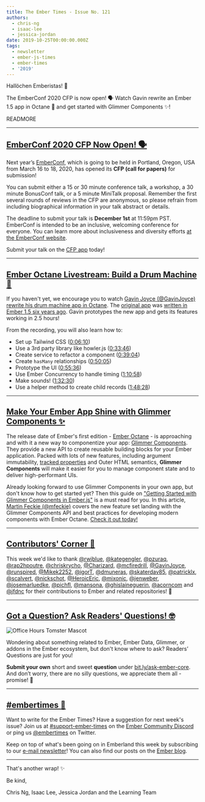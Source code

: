 ```yaml
---
title: The Ember Times - Issue No. 121
authors:
  - chris-ng
  - isaac-lee
  - jessica-jordan
date: 2019-10-25T00:00:00.000Z
tags:
  - newsletter
  - ember-js-times
  - ember-times
  - '2019'
---
```



Hallöchen Emberistas! 🐹

The EmberConf 2020 CFP is now open! 🗣️
Watch Gavin rewrite an Ember 1.5 app in Octane 🥁
and get started with Glimmer Components ✨!

READMORE

---


## [EmberConf 2020 CFP Now Open! 🗣️](https://cfp.emberconf.com/events/emberconf-2020/)

Next year’s [EmberConf](https://emberconf.com), which is going to be held in Portland, Oregon, USA from March 16 to 18, 2020, has opened its **CFP (call for papers)** for submission!

You can submit either a 15 or 30 minute conference talk, a workshop, a 30 minute BonusConf talk, or a 5 minute MiniTalk proposal. Remember the first several rounds of reviews in the CFP are anonymous, so please refrain from including biographical information in your talk abstract or details.

The deadline to submit your talk is **December 1st** at 11:59pm PST. EmberConf is intended to be an inclusive, welcoming conference for everyone. You can learn more about inclusiveness and diversity efforts [at the EmberConf website](https://emberconf.com/#/about/inclusiveness-at-emberconf).

Submit your talk on the [CFP app](https://cfp.emberconf.com/events/emberconf-2020/) today!

---

## [Ember Octane Livestream: Build a Drum Machine 🥁](https://www.youtube.com/watch?v=5znpEiwHpL4)

If you haven't yet, we encourage you to watch [Gavin Joyce (@GavinJoyce)](https://github.com/GavinJoyce) [rewrite his drum machine app in Octane](https://www.youtube.com/watch?v=5znpEiwHpL4). The [original app](http://emberbeats.gavinjoyce.com) was [written in Ember 1.5 six years ago](https://github.com/GavinJoyce/ember-beats/tree/ember-1.5). Gavin prototypes the new app and gets its features working in 2.5 hours!

From the recording, you will also learn how to:

- Set up Tailwind CSS ([0:06:10](https://youtu.be/5znpEiwHpL4?t=370))
- Use a 3rd party library like howler.js ([0:33:46](https://youtu.be/5znpEiwHpL4?t=2026))
- Create service to refactor a component ([0:39:04](https://youtu.be/5znpEiwHpL4?t=2344))
- Create `hasMany` relationships ([0:50:05](https://youtu.be/5znpEiwHpL4?t=3005))
- Prototype the UI ([0:55:36](https://youtu.be/5znpEiwHpL4?t=3336))
- Use Ember Concurrency to handle timing ([1:10:58](https://youtu.be/5znpEiwHpL4?t=4258))
- Make sounds! ([1:32:30](https://youtu.be/5znpEiwHpL4?t=5550))
- Use a helper method to create child records ([1:48:28](https://youtu.be/5znpEiwHpL4?t=6508))

---

## [Make Your Ember App Shine with Glimmer Components ✨](https://mfeckie.dev/glimmer-components-in-ember/)

The release date of Ember's first edition - [Ember Octane](https://blog.emberjs.com/2019/08/15/octane-release-plan.html) - is approaching and with it a new way to componentize your app: [Glimmer Components](https://emberjs.github.io/rfcs/0416-glimmer-components.html). They provide a new API to create reusable building blocks for your Ember application. Packed with lots of new features, including argument immutability, [tracked properties](https://emberjs.github.io/rfcs/0410-tracked-properties.html) and Outer HTML semantics, **Glimmer Components** will make it easier for you to manage component state and to deliver high-performant UIs.

Already looking forward to use Glimmer Components in your own app, but don't know how to get started yet? Then this guide on ["Getting Started with Glimmer Components in Ember.js"](https://mfeckie.dev/glimmer-components-in-ember/) is a must read for you. In this article, [Martin Feckie (@mfeckie)](https://github.com/mfeckie) covers the new feature set landing with the Glimmer Components API and best practices for developing modern components with Ember Octane. [Check it out today!](https://mfeckie.dev/glimmer-components-in-ember/)

---

## [Contributors' Corner 👏](https://guides.emberjs.com/release/contributing/repositories/)

<p>This week we'd like to thank <a href="https://github.com/rwjblue" target="gh-user">@rwjblue</a>, <a href="https://github.com/kategengler" target="gh-user">@kategengler</a>, <a href="https://github.com/pzuraq" target="gh-user">@pzuraq</a>, <a href="https://github.com/rap2hpoutre" target="gh-user">@rap2hpoutre</a>, <a href="https://github.com/chriskrycho" target="gh-user">@chriskrycho</a>, <a href="https://github.com/Charizard" target="gh-user">@Charizard</a>, <a href="https://github.com/mcfiredrill" target="gh-user">@mcfiredrill</a>, <a href="https://github.com/GavinJoyce" target="gh-user">@GavinJoyce</a>, <a href="https://github.com/runspired" target="gh-user">@runspired</a>, <a href="https://github.com/Mikek2252" target="gh-user">@Mikek2252</a>, <a href="https://github.com/igorT" target="gh-user">@igorT</a>, <a href="https://github.com/dmuneras" target="gh-user">@dmuneras</a>, <a href="https://github.com/skaterdav85" target="gh-user">@skaterdav85</a>, <a href="https://github.com/patricklx" target="gh-user">@patricklx</a>, <a href="https://github.com/scalvert" target="gh-user">@scalvert</a>, <a href="https://github.com/nickschot" target="gh-user">@nickschot</a>, <a href="https://github.com/HeroicEric" target="gh-user">@HeroicEric</a>, <a href="https://github.com/mixonic" target="gh-user">@mixonic</a>, <a href="https://github.com/jenweber" target="gh-user">@jenweber</a>, <a href="https://github.com/josemarluedke" target="gh-user">@josemarluedke</a>, <a href="https://github.com/pichfl" target="gh-user">@pichfl</a>, <a href="https://github.com/mansona" target="gh-user">@mansona</a>, <a href="https://github.com/ghislaineguerin" target="gh-user">@ghislaineguerin</a>, <a href="https://github.com/acorncom" target="gh-user">@acorncom</a> and <a href="https://github.com/jfdnc" target="gh-user">@jfdnc</a>  for their contributions to Ember and related repositories! 💖</p>

---

## [Got a Question? Ask Readers' Questions! 🤓](https://docs.google.com/forms/d/e/1FAIpQLScqu7Lw_9cIkRtAiXKitgkAo4xX_pV1pdCfMJgIr6Py1V-9Og/viewform)

<div class="blog-row">
  <img class="float-right small transparent padded" alt="Office Hours Tomster Mascot" title="Readers' Questions" src="/images/tomsters/officehours.png" />

  <p>Wondering about something related to Ember, Ember Data, Glimmer, or addons in the Ember ecosystem, but don't know where to ask? Readers’ Questions are just for you!</p>

  <p><strong>Submit your own</strong> short and sweet <strong>question</strong> under <a href="https://bit.ly/ask-ember-core" target="rq">bit.ly/ask-ember-core</a>. And don’t worry, there are no silly questions, we appreciate them all - promise! 🤞</p>
</div>

---

## [#embertimes 📰](https://blog.emberjs.com/tags/newsletter.html)

Want to write for the Ember Times? Have a suggestion for next week's issue? Join us at [#support-ember-times](https://discordapp.com/channels/480462759797063690/485450546887786506) on the [Ember Community Discord](https://discordapp.com/invite/zT3asNS) or ping us [@embertimes](https://twitter.com/embertimes) on Twitter.

Keep on top of what's been going on in Emberland this week by subscribing to our [e-mail newsletter](https://the-emberjs-times.ongoodbits.com/)! You can also find our posts on the [Ember blog](https://emberjs.com/blog/tags/newsletter.html).

---

That's another wrap! ✨

Be kind,

Chris Ng, Isaac Lee, Jessica Jordan and the Learning Team
